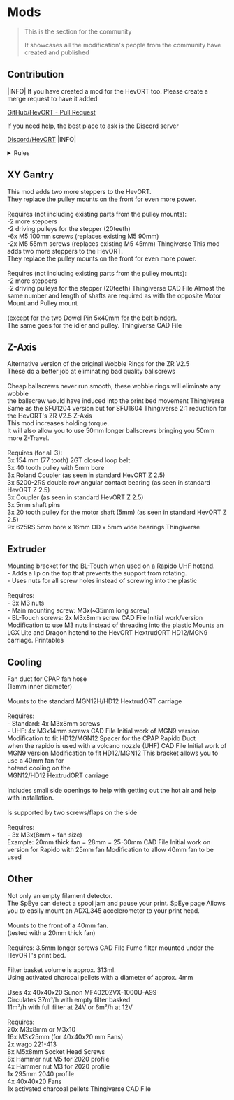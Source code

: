 # Mods

> This is the section for the community
>
> It showcases all the modification's people from the community have created and published

## Contribution

|INFO|
If you have created a mod for the HevORT too.
Please create a merge request to have it added

[GitHub/HevORT - Pull Request](https://github.com/MirageC79/HevORT/pulls)

If you need help, the best place to ask is the Discord server

[Discord/HevORT](https://discord.gg/nCYRQAZPWV)
|INFO|

<details>
<summary>Rules</summary>

<div class="mod-contribution-rules-container">

[contribution-rules](../../mod-contribution-rules.md ':include')

</div>
</details>

## XY Gantry

<grid>
  <item title="EvoMoto HD12 AWD" image="docs/assets/images/mods/evomoto_awd_hd12.png">
    <description slot="description">
      This mod adds two more steppers to the HevORT.
      <br>They replace the pulley mounts on the front for even more power.
      <br><br>Requires (not including existing parts from the pulley mounts):
      <br>-2 more steppers
      <br>-2 driving pulleys for the stepper (20teeth)
      <br>-6x M5 100mm screws (replaces existing M5 90mm)
      <br>-2x M5 55mm screws (replaces existing M5 45mm)
    </description>
    <buttons slot="buttons">
      <item-button url="https://www.thingiverse.com/thing:5171980">Thingiverse</item-button>
    </buttons>
    <credits slot="credits">
      <credit name="EvoMoto"/>
    </credits>
  </item>
  <item title="EvoMoto STD/HT AWD" image="docs/assets/images/mods/evomoto_awd_std-ht.png">
    <description slot="description">
      This mod adds two more steppers to the HevORT.
      <br>They replace the pulley mounts on the front for even more power.
      <br><br>Requires (not including existing parts from the pulley mounts):
      <br>-2 more steppers
      <br>-2 driving pulleys for the stepper (20teeth)
    </description>
    <buttons slot="buttons">
      <item-button url="https://www.thingiverse.com/thing:4815859">Thingiverse</item-button>
      <item-button url="">CAD File</item-button>
    </buttons>
    <credits slot="credits">
      <credit name="EvoMoto"/>
    </credits>
  </item>
  <item title="Hans Hanson HD12 AWD" image="docs/assets/images/mods/hans-hanson_awd_hd12.jpg">
    <description slot="description">
      Almost the same number and length of shafts are required as with the opposite Motor Mount and Pulley mount
      <br><br>(except for the two Dowel Pin 5x40mm for the belt binder).
      <br>The same goes for the idler and pulley.
    </description>
    <buttons slot="buttons">
      <item-button url="https://www.thingiverse.com/thing:4946002">Thingiverse</item-button>
      <item-button url="https://a360.co/3lwUEMv">CAD File</item-button>
    </buttons>
    <credits slot="credits">
      <credit name="Hans Hanson"/>
    </credits>
  </item>
</grid>

## Z-Axis

<grid>
  <item title="Wobble Rings for SFU1204" image="docs/assets/images/mods/evomoto_sfu1204_wobble_rings.jpg">
    <description slot="description">
      Alternative version of the original Wobble Rings for the ZR V2.5
      <br>These do a better job at eliminating bad quality ballscrews
      <br><br>Cheap ballscrews never run smooth, these wobble rings will eliminate any wobble
      <br>the ballscrew would have induced into the print bed movement
    </description>
    <buttons slot="buttons">
      <item-button url="https://www.thingiverse.com/thing:4781610">Thingiverse</item-button>
    </buttons>
    <credits slot="credits">
      <credit name="EvoMoto"/>
    </credits>
  </item>
  <item title="Wobble Rings for SFU1604" image="docs/assets/images/mods/evomoto_sfu1604_wobble_rings.png">
    <description slot="description">
      Same as the SFU1204 version but for SFU1604
    </description>
    <buttons slot="buttons">
      <item-button url="https://www.thingiverse.com/thing:4785945">Thingiverse</item-button>
    </buttons>
    <credits slot="credits">
      <credit name="EvoMoto"/>
    </credits>
  </item>
  <item title="Z-Axis 2:1 reduction" image="docs/assets/images/mods/m3nt8l_z-axis_reduction.jpg">
    <description slot="description">
      2:1 reduction for the HevORT's ZR V2.5 Z-Axis
      <br>This mod increases holding torque.
      <br>It will also allow you to use 50mm longer ballscrews bringing you 50mm more Z-Travel.
      <br><br>Requires (for all 3):
      <br>3x 154 mm (77 tooth) 2GT closed loop belt
      <br>3x 40 tooth pulley with 5mm bore
      <br>3x Roland Coupler (as seen in standard HevORT Z 2.5)
      <br>3x 5200-2RS double row angular contact bearing (as seen in standard HevORT Z 2.5)
      <br>3x Coupler (as seen in standard HevORT Z 2.5)
      <br>3x 5mm shaft pins
      <br>3x 20 tooth pulley for the motor shaft (5mm) (as seen in standard HevORT Z 2.5)
      <br>9x 625RS 5mm bore x 16mm OD x 5mm wide bearings
    </description>
    <buttons slot="buttons">
      <item-button url="https://www.thingiverse.com/thing:4880007">Thingiverse</item-button>
    </buttons>
    <credits slot="credits">
      <credit name="M3NT8L"/>
    </credits>
  </item>
</grid>


## Extruder

<grid>
  <item title="BL-Touch Rapido UHF Hotend bracket"
        image="https://hevort-mods.donnerplays.de/images/BL_Touch_Rapido_Hotend_UHF_Bracket.png">
    <description slot="description">
      Mounting bracket for the BL-Touch when used on a Rapido UHF hotend.
      <br>- Adds a lip on the top that prevents the support from rotating.
      <br>- Uses nuts for all screw holes instead of screwing into the plastic
      <br><br>Requires:
      <br>- 3x M3 nuts
      <br>- Main mounting screw: M3x(~35mm long screw)
      <br>- BL-Touch screws: 2x M3x8mm screw
    </description>
    <buttons slot="buttons">
      <item-button icon="fa fa-download"
                   url="https://hevort-mods.donnerplays.de/cad/BL_Touch_Rapido_Hotend_UHF_Bracket.step">CAD File
      </item-button>
    </buttons>
    <credits slot="credits">
      <credit name="MirageC">Initial work/version</credit>
      <credit name="DonnerPlays">Modification to use M3 nuts instead of threading into the plastic</credit>
    </credits>
  </item>
  <item title="LGX Lite HextrudORT Carriage Mount (HD12/MGN9)"
        image="docs/assets/images/mods/serbitar_lgx-lite_hextrudort_carriage.webp">
    <description slot="description">
      Mounts an LGX Lite and Dragon hotend to the HevORT HextrudORT HD12/MGN9 carriage.
    </description>
    <buttons slot="buttons">
      <item-button url="https://www.printables.com/de/model/151944-hevort-lgx-lite-hextrudort-carriage-mount-hd12mgn9">Printables</item-button>
    </buttons>
    <credits slot="credits">
      <credit name="Serbitar"/>
    </credits>
  </item>
</grid>

## Cooling

<grid>
  <item title="HD12/MGN12 CPAP Rapido Duct" image="https://hevort-mods.donnerplays.de/images/HD12_MGN12_Rapido_Duct.png">
    <description slot="description">
      Fan duct for CPAP fan hose
      <br>(15mm inner diameter)
      <br><br>Mounts to the standard MGN12H/HD12 HextrudORT carriage
      <br><br>Requires:
      <br>- Standard: 4x M3x8mm screws
      <br>- UHF: 4x M3x14mm screws
    </description>
    <buttons slot="buttons">
      <item-button icon="fa fa-download" url="https://hevort-mods.donnerplays.de/cad/HD12_MGN12_Rapido_Duct.step">CAD
        File
      </item-button>
    </buttons>
    <credits slot="credits">
      <credit name="MirageC">Initial work of MGN9 version</credit>
      <credit name="DonnerPlays">Modification to fit HD12/MGN12</credit>
    </credits>
  </item>
  <item title="HD12/MGN12H Rapido UHF Spacer"
        image="https://hevort-mods.donnerplays.de/images/HD12_MGN12_Rapido_UHF_Spacer.png">
    <description slot="description">
      Spacer for the CPAP Rapido Duct
      <br>when the rapido is used with a volcano nozzle (UHF)
    </description>
    <buttons slot="buttons">
      <item-button icon="fa fa-download" url="https://hevort-mods.donnerplays.de/cad/HD12_MGN12_Rapido_UHF_Spacer.step">
        CAD File
      </item-button>
    </buttons>
    <credits slot="credits">
      <credit name="MirageC">Initial work of MGN9 version</credit>
      <credit name="DonnerPlays">Modification to fit HD12/MGN12</credit>
    </credits>
  </item>
  <item title="HD12/MGN12 40mm fan mount (tested with Rapido hotend)"
        image="https://hevort-mods.donnerplays.de/images/MGN12_HD12_Rapido_Fan_Shroud_40mm.png">
    <description slot="description">
      This bracket allows you to use a 40mm fan for
      <br>hotend cooling on the
      <br>MGN12/HD12 HextrudORT carriage
      <br><br>Includes small side openings to help with getting out the hot air and help with installation.
      <br><br>Is supported by two screws/flaps on the side
      <br><br>Requires:
      <br>- 3x M3x(8mm + fan size)
      <br>Example: 20mm thick fan = 28mm = 25-30mm
    </description>
    <buttons slot="buttons">
      <item-button icon="fa fa-download"
                   url="https://hevort-mods.donnerplays.de/cad/MGN12_HD12_Rapido_Fan_Shroud_40mm.step">CAD File
      </item-button>
    </buttons>
    <credits slot="credits">
      <credit name="MirageC">Initial work on version for Rapido with 25mm fan</credit>
      <credit name="DonnerPlays">Modification to allow 40mm fan to be used</credit>
    </credits>
  </item>
</grid>

## Other

<grid>
  <item title="SpEye" image="docs/assets/images/mods/spy-eye/spy-eye-printed.jpg">
    <description slot="description">
      Not only an empty filament detector.
      <br>The SpEye can detect a spool jam and pause your print.
    </description>
    <buttons slot="buttons">
      <item-button url="#/pages/mods/spy-eye.md">SpEye page</item-button>
    </buttons>
    <credits slot="credits">
      <credit name="MirageC"/>
    </credits>
  </item>
  <item title="ADXL345 mounting bracket on 40mm fan"
        image="https://hevort-mods.donnerplays.de/images/ADXL345_40mm_Fan_Mount.png">
    <description slot="description">
      Allows you to easily mount an ADXL345 accelerometer to your print head.
      <br><br>Mounts to the front of a 40mm fan.
      <br>(tested with a 20mm thick fan)
      <br><br>Requires: 3.5mm longer screws
    </description>
    <buttons slot="buttons">
      <item-button icon="fa fa-download" url="https://hevort-mods.donnerplays.de/cad/ADXL345_40mm_Fan_Mount.step">CAD
        File
      </item-button>
    </buttons>
    <credits slot="credits">
      <credit name="DonnerPlays"/>
    </credits>
  </item>
  <item title="Hans Hanson FumesORT" image="docs/assets/images/mods/hans-hanson_fumes-ort.jpg">
    <description slot="description">
      Fume filter mounted under the HevORT's print bed.
      <br><br>Filter basket volume is approx. 313ml.
      <br>Using activated charcoal pellets with a diameter of approx. 4mm
      <br><br>Uses 4x 40x40x20 Sunon MF40202VX-1000U-A99
      <br>Circulates 37m³/h with empty filter basked
      <br>11m³/h with full filter at 24V or 6m³/h at 12V
      <br><br>Requires:
      <br>20x M3x8mm or M3x10
      <br>16x M3x25mm (for 40x40x20 mm Fans)
      <br>2x wago 221-413
      <br>8x M5x8mm Socket Head Screws
      <br>8x Hammer nut M5 for 2020 profile
      <br>4x Hammer nut M3 for 2020 profile
      <br>1x 295mm 2040 profile
      <br>4x 40x40x20 Fans
      <br>1x activated charcoal pellets
    </description>
    <buttons slot="buttons">
      <item-button url="https://www.thingiverse.com/thing:5197675">Thingiverse</item-button>
      <item-button url="https://a360.co/3lwUEMv">CAD File</item-button>
    </buttons>
    <credits slot="credits">
      <credit name="Hans Hanson"/>
    </credits>
  </item>
</grid>